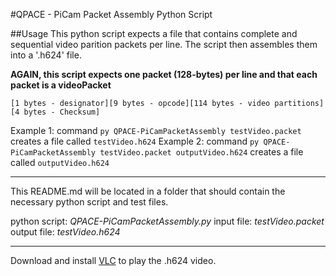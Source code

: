 #QPACE - PiCam Packet Assembly Python Script

##Usage
This python script expects a file that contains complete and sequential video parition packets per line. The script then assembles them into a '.h624' file.

**AGAIN, this script expects one packet (128-bytes) per line and that each packet is a videoPacket**

`[1 bytes - designator][9 bytes - opcode][114 bytes - video partitions][4 bytes - Checksum]`

Example 1:  command `py QPACE-PiCamPacketAssembly testVideo.packet` creates  a file called `testVideo.h624`
Example 2:  command `py QPACE-PiCamPacketAssembly testVideo.packet outputVideo.h624` creates a file called `outputVideo.h624`

----
This README.md will be located in a folder  that should contain the necessary python script and test files.

python script: *QPACE-PiCamPacketAssembly.py*
input file: *testVideo.packet*
output file: *testVideo.h624*

----
Download and install [VLC](https://www.videolan.org/vlc/index.html) to play the .h624 video.